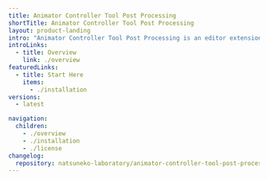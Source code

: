 ```yaml
---
title: Animator Controller Tool Post Processing
shortTitle: Animator Controller Tool Post Processing
layout: product-landing
intro: "Animator Controller Tool Post Processing is an editor extension for Unity to improve default behavior of Animator Controller Tool."
introLinks:
  - title: Overview
    link: ./overview
featuredLinks:
  - title: Start Here
    items:
      - ./installation
versions:
  - latest

navigation:
  children:
    - ./overview
    - ./installation
    - ./license
changelog:
  repository: natsuneko-laboratory/animator-controller-tool-post-processing
---
```

